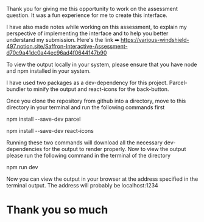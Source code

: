 Thank you for giving me this opportunity to work on the assessment question. It was a fun experience for me to create this interface.


I have also made notes while working on this assessment, to explain my perspective of implementing the interface and to help you better understand my submission. Here's the link ➡ https://various-windshield-497.notion.site/Saffron-Interactive-Assessment-d70c9a41dc0a44ec96ad4f0644147b90


To view the output locally in your system, please ensure that you have node and npm installed in your system. 

I have used two packages as a dev-dependency for this project. Parcel-bundler to minify the output and react-icons for the back-button.

Once you clone the repository from github into a directory, move to this directory in your terminal and run the following commands first

npm install --save-dev parcel

npm install --save-dev react-icons

Running these two commands will download all the necessary dev-dependencies for the output to render properly. Now to view the output please run the following command in the terminal of the directory

npm run dev

Now you can view the output in your browser at the address specified in the terminal output. The address will probably be localhost:1234

<h1>Thank you so much</h1>